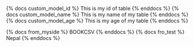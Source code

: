 {% docs custom_model_id %}
This is my id of table
{% enddocs %}
{% docs custom_model_name %}
This is my name of my table
{% enddocs %}
{% docs custom_model_age %}
This is my age of my table
{% enddocs %}

{% docs from_myside %}
BOOKCSV
{% enddocs %}
{% docs fro_test %}
Nepal
{% enddocs %}